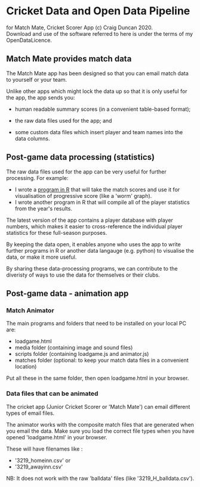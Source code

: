 # Cricket Data and Open Data Pipeline
for Match Mate, Cricket Scorer App
(c) Craig Duncan 2020.   
Download and use of the software referred to here is under the terms of my OpenDataLicence.

## Match Mate provides match data

The Match Mate app has been designed so that you can email match data to yourself or your team.

Unlike other apps which might lock the data up so that it is only useful for the app, the app sends you:

 - human readable summary scores (in a convenient table-based format);

 - the raw data files used for the app; and
 
 - some custom data files which insert player and team names into the data columns.

## Post-game data processing (statistics)

 The raw data files used for the app can be very useful for further processing.   For example:

- I wrote a [program in R](worm2(2018).r) that will take the match scores and use it for visualisation of progressive score (like a 'worm' graph).
- I wrote another program in R that will compile all of the player statistics from the year's results.

 The latest version of the app contains a player database with player numbers, which makes it easier to cross-reference the individual player statistics for these full-season purposes.

 By keeping the data open, it enables anyone who uses the app to write further programs in R or another data langauge (e.g. python) to visualise the data, or make it more useful.  
 
 By sharing these data-processing programs, we can contribute to the diveristy of ways to use the data for themselves or their clubs.
 
## Post-game data - animation app

### Match Animator 

The main programs and folders that need to be installed on your local PC are:

- loadgame.html
- media folder (containing image and sound files)
- scripts folder (containing loadgame.js and animator.js)
- matches folder (optional: to keep your match data files in a convenient location)

Put all these in the same folder, then open loadgame.html in your browser.

### Data files that can be animated

The cricket app (Junior Cricket Scorer or 'Match Mate') can email different types of email files.

The animator works with the composite match files that are generated when you email the data.  Make sure you load the correct file types when you have opened 'loadgame.html' in your browser.

These will have filenames like :
 - '3219_homeinn.csv' or
 - '3219_awayinn.csv'

NB: It does not work with the raw 'balldata' files (like '3219_H_balldata.csv').


